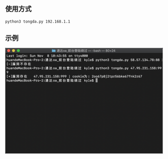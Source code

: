 ## 使用方式

```
python3 tongda.py 192.168.1.1
```

## 示例

![1.png](https://github.com/aooboo/script/blob/main/%E9%80%9A%E8%BE%BEoa_%E5%89%8D%E5%8F%B0%E7%99%BB%E9%99%86%E7%BB%95%E8%BF%87/1.png)

